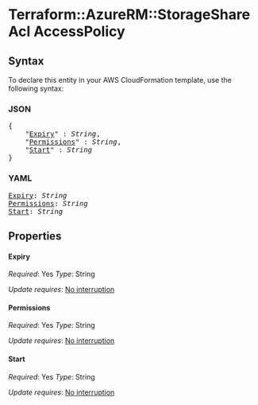 # Terraform::AzureRM::StorageShare Acl AccessPolicy

## Syntax

To declare this entity in your AWS CloudFormation template, use the following syntax:

### JSON

<pre>
{
    "<a href="#expiry" title="Expiry">Expiry</a>" : <i>String</i>,
    "<a href="#permissions" title="Permissions">Permissions</a>" : <i>String</i>,
    "<a href="#start" title="Start">Start</a>" : <i>String</i>
}
</pre>

### YAML

<pre>
<a href="#expiry" title="Expiry">Expiry</a>: <i>String</i>
<a href="#permissions" title="Permissions">Permissions</a>: <i>String</i>
<a href="#start" title="Start">Start</a>: <i>String</i>
</pre>

## Properties

#### Expiry

_Required_: Yes
_Type_: String

_Update requires_: [No interruption](https://docs.aws.amazon.com/AWSCloudFormation/latest/UserGuide/using-cfn-updating-stacks-update-behaviors.html#update-no-interrupt)

#### Permissions

_Required_: Yes
_Type_: String

_Update requires_: [No interruption](https://docs.aws.amazon.com/AWSCloudFormation/latest/UserGuide/using-cfn-updating-stacks-update-behaviors.html#update-no-interrupt)

#### Start

_Required_: Yes
_Type_: String

_Update requires_: [No interruption](https://docs.aws.amazon.com/AWSCloudFormation/latest/UserGuide/using-cfn-updating-stacks-update-behaviors.html#update-no-interrupt)

